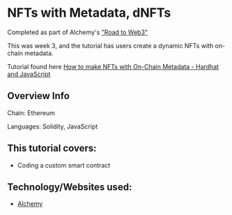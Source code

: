 # NFTs with Metadata, dNFTs

Completed as part of Alchemy's ["Road to Web3"](https://www.youtube.com/playlist?list=PLMj8NvODurfEYLsuiClgikZBGDfhwdcXF)

This was week 3, and the tutorial has users create a dynamic NFTs with on-chain metadata.

Tutorial found here [How to make NFTs with On-Chain Metadata - Hardhat and JavaScript](https://www.youtube.com/watch?v=8FJvY4zXvPE&list=PLMj8NvODurfEYLsuiClgikZBGDfhwdcXF&index=3)

## Overview Info
Chain: Ethereum

<!-- Network: Goerli -->

Languages: Solidity, JavaScript

<!-- Deployed to Goerli at:  -->

<!-- Goerly Contract Link on Etherscan:  -->

<!-- Replit repl:   -->

## This tutorial covers:
- Coding a custom smart contract
<!-- - Using Hardhat, Ehers.js -->

## Technology/Websites used:
- [Alchemy](https://www.alchemy.com/)
<!-- - [Goerli](https://goerli.net/) -->
<!-- - [Hardhat](https://hardhat.org/) -->
<!-- - [Ethers.js](https://docs.ethers.io/v5/) -->
<!-- - [Replit](https://replit.com/) -->